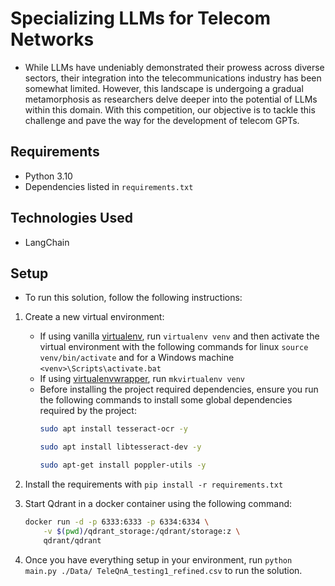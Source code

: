 # Specializing LLMs for Telecom Networks

- While LLMs have undeniably demonstrated their prowess across diverse sectors, their integration into the telecommunications industry has been somewhat limited. However, this landscape is undergoing a gradual metamorphosis as researchers delve deeper into the potential of LLMs within this domain. With this competition, our objective is to tackle this challenge and pave the way for the development of telecom GPTs.

## Requirements
- Python 3.10
- Dependencies listed in `requirements.txt`

## Technologies Used
- LangChain


## Setup
- To run this solution, follow the following instructions:

1. Create a new virtual environment:
    - If using vanilla [virtualenv](https://virtualenv.pypa.io/en/latest/), run `virtualenv venv` and then activate the virtual environment with the following commands for linux `source venv/bin/activate` and for a Windows machine `<venv>\Scripts\activate.bat`
    - If using [virtualenvwrapper](https://virtualenvwrapper.readthedocs.org/en/latest/), run `mkvirtualenv venv`
    - Before installing the project required dependencies, ensure you run the following commands to install some global dependencies required by the project:
      ```bash
      sudo apt install tesseract-ocr -y
      ```
      ```bash
      sudo apt install libtesseract-dev -y
      ```
      ```bash
      sudo apt-get install poppler-utils -y
      ```

2. Install the requirements with `pip install -r requirements.txt`

3. Start Qdrant in a docker container using the following command:
    ```bash
    docker run -d -p 6333:6333 -p 6334:6334 \
        -v $(pwd)/qdrant_storage:/qdrant/storage:z \
        qdrant/qdrant
    ```
4. Once you have everything setup in your environment, run `python main.py ./Data/ TeleQnA_testing1_refined.csv` to run the solution.
